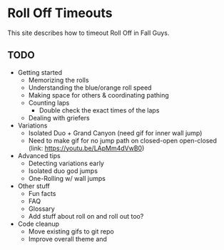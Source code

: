 # Roll Off Timeouts

This site describes how to timeout Roll Off in Fall Guys.

## TODO

* Getting started
    * Memorizing the rolls
    * Understanding the blue/orange roll speed
    * Making space for others & coordinating pathing
    * Counting laps
        * Double check the exact times of the laps
    * Dealing with griefers
* Variations
    * Isolated Duo + Grand Canyon (need gif for inner wall jump)
    * Need to make gif for no jump path on closed-open open-closed (link: https://youtu.be/LApMm4dVwB0)
* Advanced tips
    * Detecting variations early
    * Isolated duo god jumps
    * One-Rolling w/ wall jumps
* Other stuff
    * Fun facts
    * FAQ
    * Glossary
    * Add stuff about roll on and roll out too?
* Code cleanup
    * Move existing gifs to git repo
    * Improve overall theme and
